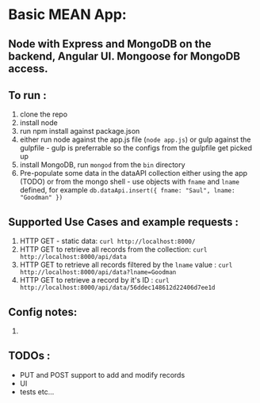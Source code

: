# Basic MEAN App:
## Node with Express and MongoDB on the backend, Angular UI. Mongoose for MongoDB access.
## To run : 
1. clone the repo
2. install node
3. run npm install against package.json
4. either run node against the app.js file (```node app.js```) or gulp against the gulpfile - gulp is preferrable so the configs from the gulpfile get picked up
5. install MongoDB, run ```mongod``` from the ```bin``` directory
6. Pre-populate some data in the dataAPI collection either using the app (TODO) or from the mongo shell - use objects with ```fname``` and ```lname``` defined, for example ```db.dataApi.insert({ fname: "Saul", lname: "Goodman" })``` 

## Supported Use Cases and example requests :
1. HTTP GET - static data: ```curl http://localhost:8000/```
2. HTTP GET to retrieve all records from the collection: ```curl http://localhost:8000/api/data```
3. HTTP GET to retrieve all records filtered by the ```lname``` value : ```curl http://localhost:8000/api/data?lname=Goodman```
4. HTTP GET to retrieve a record by it's ID : ```curl http://localhost:8000/api/data/56ddec148612d22406d7ee1d```

##  Config notes:
1.    


##  TODOs :
- PUT and POST support to add and modify records
- UI
- tests etc...
